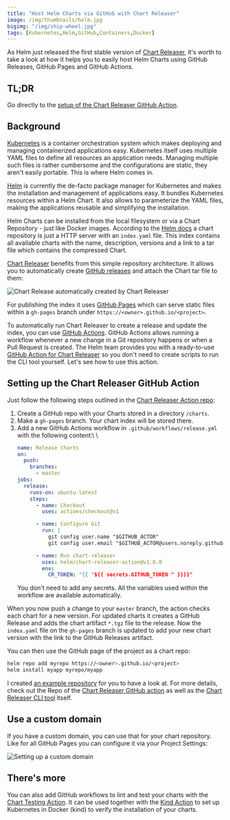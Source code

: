 ```yaml
---
title: "Host Helm Charts via GitHub with Chart Releaser"
image: /img/thumbnails/helm.jpg
bigimg: "/img/ship-wheel.jpg"
tags: [Kubernetes,Helm,GitHub,Containers,Docker]
---
```


As Helm just released the first stable version of [Chart Releaser](https://github.com/helm/chart-releaser), it's worth to take a look at how it helps you to easily host Helm Charts using GitHub Releases, GitHub Pages and GitHub Actions.

## TL;DR

Go directly to the [setup of the Chart Releaser GitHub Action](#setting-up-the-chart-releaser-github-action).

## Background

[Kubernetes](https://kubernetes.io) is a container orchestration system which makes deploying and managing containerized applications easy. Kubernetes itself uses multiple YAML files to define all resources an application needs. Managing multiple such files is rather cumbersome and the configurations are static, they aren't easily portable. This is where Helm comes in.

[Helm](https://helm.sh) is currently the de-facto package manager for Kubernetes and makes the installation and management of applications easy. It bundles Kubernetes resources within a Helm Chart. It also allows to parameterize the YAML files, making the applications reusable and simplifying the installation.

Helm Charts can be installed from the local filesystem or via a Chart Repository - just like Docker images. According to the [Helm docs](https://helm.sh/docs/topics/chart_repository/) a chart repository is just a HTTP server with an `index.yaml` file. This index contains all available charts with the name, description, versions and a link to a tar file which contains the compressed Chart.

[Chart Releaser](https://github.com/helm/chart-releaser) benefits from this simple repository architecture. It allows you to automatically create [GitHub releases](https://help.github.com/en/github/administering-a-repository/about-releases) and attach the Chart tar file to them:

<div class="center" markdown="1">
  <img class="lazy" alt="Chart Release automatically created by Chart Releaser" data-src="/assets/posts/chartreleaser/release.png" />
</div>

For publishing the index it uses [GitHub Pages](https://pages.github.com/) which can serve static files within a `gh-pages` branch under `https://<owner>.github.io/<project>`.

To automatically run Chart Releaser to create a release and update the index, you can use [GitHub Actions](https://github.com/features/actions). GitHub Actions allows running a workflow whenever a new change in a Git repository happens or when a Pull Request is created. The Helm team provides you with a ready-to-use [GitHub Action for Chart Releaser](https://github.com/helm/chart-releaser-action/) so you don't need to create scripts to run the CLI tool yourself. Let's see how to use this action.

## Setting up the Chart Releaser GitHub Action

Just follow the following steps outlined in the [Chart Releaser Action repo](https://github.com/helm/chart-releaser-action):

1. Create a GitHub repo with your Charts stored in a directory `/charts`.
1. Make a `gh-pages` branch. Your chart index will be stored there.
1. Add a new GitHub Actions workflow in `.github/workflows/release.yml` with the following content:\\
    \\
    ```yaml
    name: Release Charts
    on:
      push:
        branches:
          - master
    jobs:
      release:
        runs-on: ubuntu-latest
        steps:
          - name: Checkout
            uses: actions/checkout@v1

          - name: Configure Git
            run: |
              git config user.name "$GITHUB_ACTOR"
              git config user.email "$GITHUB_ACTOR@users.noreply.github.com"

          - name: Run chart-releaser
            uses: helm/chart-releaser-action@v1.0.0
            env:
              CR_TOKEN: "{{ "${{ secrets.GITHUB_TOKEN " }}}}"
    ```
    You don't need to add any secrets. All the variables used within the workflow are available automatically.

When you now push a change to your `master` branch, the action checks each chart for a new version. For updated charts it creates a GitHub Release and adds the chart artifact `*.tgz` file to the release. Now the `index.yaml` file on the `gh-pages` branch is updated to add your new chart version with the link to the GitHub Releases artifact. 

You can then use the GitHub page of the project as a chart repo:
```bash
helm repo add myrepo https://<owner>.github.io/<project>
helm install myapp myrepo/myapp
```

I created [an example repository](https://github.com/lippertmarkus/helm-charts) for you to have a look at. For more details, check out the Repo of the [Chart Releaser GitHub action](https://github.com/helm/chart-releaser-action/) as well as the [Chart Releaser CLI tool](https://github.com/helm/chart-releaser) itself.

## Use a custom domain

If you have a custom domain, you can use that for your chart repository. Like for all GitHub Pages you can configure it via your Project Settings:

<div class="center" markdown="1">
  <img class="lazy" alt="Setting up a custom domain" data-src="/assets/posts/chartreleaser/custom-domain.png" />
</div>


## There's more

You can also add GitHub workflows to lint and test your charts with the [Chart Testing Action](https://github.com/helm/chart-testing-action). It can be used together with the [Kind Action](https://github.com/helm/kind-action) to set up Kubernetes in Docker (kind) to verify the installation of your charts.